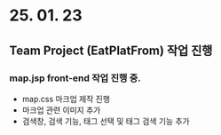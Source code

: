 # 25. 01. 23

## Team Project (EatPlatFrom) 작업 진행

### map.jsp front-end 작업 진행 중.

* map.css 마크업 제작 진행 
* 마크업 관련 이미지 추가
* 검색창, 검색 기능, 태그 선택 및 태그 검색 기능 추가